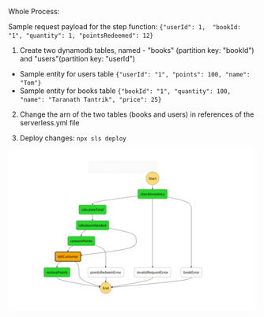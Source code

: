 Whole Process:

Sample request payload for the step function:
``{"userId": 1,  "bookId: "1", "quantity": 1, "pointsRedeemed": 12}``

1) Create two dynamodb tables, named - "books" (partition key: "bookId") and "users"(partition key: "userId")
 - Sample entity for users table 
   ``{"userId": "1", "points": 100, "name": "Tom"}``
- Sample entity for books table
  ``{"bookId": "1", "quantity": 100, "name": "Taranath Tantrik", "price": 25}``

2) Change the arn of the two tables (books and users) in references of the serverless.yml file

3) Deploy changes: ``npx sls deploy``

<img src="./diagram.png">